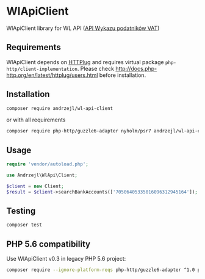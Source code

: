 WlApiClient
===========

WlApiClient library for WL API ([API Wykazu podatników VAT](https://www.gov.pl/web/kas/api-wykazu-podatnikow-vat))

## Requirements
WlApiClient depends on [HTTPlug](https://github.com/php-http/httplug) and requires virtual package `php-http/client-implementation`. Please check http://docs.php-http.org/en/latest/httplug/users.html before installation.

## Installation
```bash
composer require andrzejl/wl-api-client
```
or with all requirements
```bash
composer require php-http/guzzle6-adapter nyholm/psr7 andrzejl/wl-api-client
```

## Usage
```php
require 'vendor/autoload.php';

use Andrzejl\WlApi\Client;

$client = new Client;
$result = $client->searchBankAccounts(['70506405335016096312945164']);
```

## Testing
```bash
composer test
```

## PHP 5.6 compatibility
Use WlApiClient v0.3 in legacy PHP 5.6 project:

```bash
composer require --ignore-platform-reqs php-http/guzzle6-adapter ^1.0 php-http/httplug ^1.0 php-http/message ^1.0 andrzejl/wl-api-client ^0.3
```
